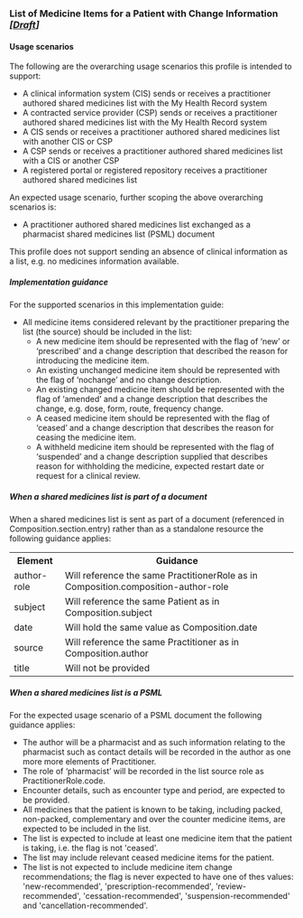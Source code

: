 ### List of Medicine Items for a Patient with Change Information *[[Draft](http://hl7.org/fhir/stu3/valueset-publication-status.html)]*

#### Usage scenarios

The following are the overarching usage scenarios this profile is intended to support:
* A clinical information system (CIS) sends or receives a practitioner authored shared medicines list with the My Health Record system
* A contracted service provider (CSP) sends or receives a practitioner authored shared medicines list with the My Health Record system
* A CIS sends or receives a practitioner authored shared medicines list with another CIS or CSP
* A CSP sends or receives a practitioner authored shared medicines list with a CIS or another CSP
* A registered portal or registered repository receives a practitioner authored shared medicines list

An expected usage scenario, further scoping the above overarching scenarios is:
* A practitioner authored shared medicines list exchanged as a pharmacist shared medicines list (PSML) document 

This profile does not support sending an absence of clinical information as a list, e.g. no medicines information available.

##### Implementation guidance

For the supported scenarios in this implementation guide:

* All medicine items considered relevant by the practitioner preparing the list (the source) should be included in the list:
  * A new medicine item should be represented with the flag of ‘new’ or ‘prescribed’ and a change description that described the reason for introducing the medicine item.
  * An existing unchanged medicine item should be represented with the flag of ‘nochange’ and no change description.
  * An existing changed medicine item should be represented with the flag of ‘amended’ and a change description that describes the change, e.g. dose, form, route, frequency change.
  * A ceased medicine item should be represented with the flag of ‘ceased’ and a change description that describes the reason for ceasing the medicine item.
  * A withheld medicine item should be represented with the flag of ‘suspended’ and a change description supplied that describes reason for withholding the medicine, expected restart date or request for a clinical review.


##### When a shared medicines list is part of a document

When a shared medicines list is sent as part of a document (referenced in Composition.section.entry) rather than as a standalone resource the following guidance applies:

<table class="list" width="100%">
  <tr>
    <th>Element</th>
    <th>Guidance</th>
   </tr>
     <tr>
        <td>author-role</td>
        <td>Will reference the same PractitionerRole as in Composition.composition-author-role</td>
    </tr>
   <tr>
        <td>subject</td>
        <td>Will reference the same Patient as in Composition.subject</td>
    </tr>   
   <tr>
        <td>date</td>
        <td>Will hold the same value as Composition.date</td>
    </tr>   
   <tr>
        <td>source</td>
        <td>Will reference the same Practitioner as in Composition.author</td>
    </tr>    
       <tr>
        <td>title</td>
        <td>Will not be provided</td>
    </tr>  
  </table> 


##### When a shared medicines list is a PSML

For the expected usage scenario of a PSML document the following guidance applies:

* The author will be a pharmacist and as such information relating to the pharmacist such as contact details will be recorded in the author as one more more elements of Practitioner.
* The role of ‘pharmacist’ will be recorded in the list source role as PractitionerRole.code.
* Encounter details, such as encounter type and period, are expected to be provided.
* All medicines that the patient is known to be taking, including packed, non-packed, complementary and over the counter medicine items, are expected to be included in the list.
* The list is expected to include at least one medicine item that the patient is taking, i.e. the flag is not 'ceased'.
* The list may include relevant ceased medicine items for the patient.
* The list is not expected to include medicine item change recommendations; the flag is never expected to have one of thes values: 'new-recommended', 'prescription-recommended', 'review-recommended', 'cessation-recommended', 'suspension-recommended' and 'cancellation-recommended'. 



